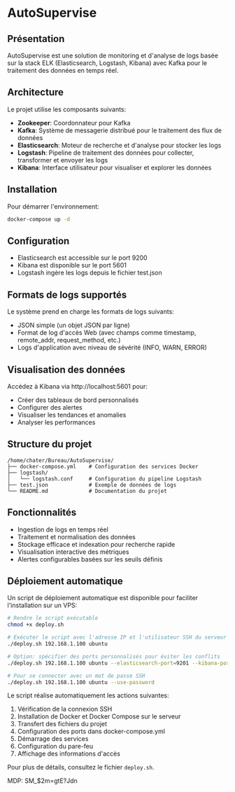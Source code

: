 # AutoSupervise

## Présentation

AutoSupervise est une solution de monitoring et d'analyse de logs basée sur la stack ELK (Elasticsearch, Logstash, Kibana) avec Kafka pour le traitement des données en temps réel.

## Architecture

Le projet utilise les composants suivants:

- **Zookeeper**: Coordonnateur pour Kafka
- **Kafka**: Système de messagerie distribué pour le traitement des flux de données
- **Elasticsearch**: Moteur de recherche et d'analyse pour stocker les logs
- **Logstash**: Pipeline de traitement des données pour collecter, transformer et envoyer les logs
- **Kibana**: Interface utilisateur pour visualiser et explorer les données

## Installation

Pour démarrer l'environnement:

```bash
docker-compose up -d
```

## Configuration

- Elasticsearch est accessible sur le port 9200
- Kibana est disponible sur le port 5601
- Logstash ingère les logs depuis le fichier test.json

## Formats de logs supportés

Le système prend en charge les formats de logs suivants:
- JSON simple (un objet JSON par ligne)
- Format de log d'accès Web (avec champs comme timestamp, remote_addr, request_method, etc.)
- Logs d'application avec niveau de sévérité (INFO, WARN, ERROR)

## Visualisation des données

Accédez à Kibana via http://localhost:5601 pour:
- Créer des tableaux de bord personnalisés
- Configurer des alertes
- Visualiser les tendances et anomalies
- Analyser les performances

## Structure du projet

```
/home/chater/Bureau/AutoSupervise/
├── docker-compose.yml    # Configuration des services Docker
├── logstash/
│   └── logstash.conf     # Configuration du pipeline Logstash
├── test.json             # Exemple de données de logs
└── README.md             # Documentation du projet
```

## Fonctionnalités

- Ingestion de logs en temps réel
- Traitement et normalisation des données
- Stockage efficace et indexation pour recherche rapide
- Visualisation interactive des métriques
- Alertes configurables basées sur les seuils définis

## Déploiement automatique

Un script de déploiement automatique est disponible pour faciliter l'installation sur un VPS:

```bash
# Rendre le script exécutable
chmod +x deploy.sh

# Exécuter le script avec l'adresse IP et l'utilisateur SSH du serveur
./deploy.sh 192.168.1.100 ubuntu

# Option: spécifier des ports personnalisés pour éviter les conflits
./deploy.sh 192.168.1.100 ubuntu --elasticsearch-port=9201 --kibana-port=5602 --kafka-port=9093 --logstash-port=5045

# Pour se connecter avec un mot de passe SSH
./deploy.sh 192.168.1.100 ubuntu --use-password
```

Le script réalise automatiquement les actions suivantes:
1. Vérification de la connexion SSH
2. Installation de Docker et Docker Compose sur le serveur
3. Transfert des fichiers du projet
4. Configuration des ports dans docker-compose.yml
5. Démarrage des services
6. Configuration du pare-feu
7. Affichage des informations d'accès

Pour plus de détails, consultez le fichier `deploy.sh`.


MDP: SM_$2m=gtE?Jdn
